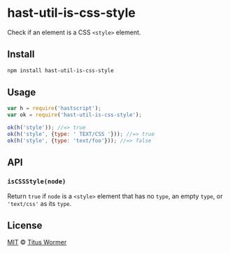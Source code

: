 <!--This file is generated by `build-packages.js`-->

# hast-util-is-css-style

Check if an element is a CSS `<style>` element.

## Install

```sh
npm install hast-util-is-css-style
```

## Usage

```javascript
var h = require('hastscript');
var ok = require('hast-util-is-css-style');

ok(h('style')); //=> true
ok(h('style', {type: ' TEXT/CSS '})); //=> true
ok(h('style', {type: 'text/foo'})); //=> false
```

## API

### `isCSSStyle(node)`

Return `true` if `node` is a `<style>` element that has no
`type`, an empty `type`, or `'text/css'` as its `type`.

## License

[MIT](https://github.com/wooorm/rehype-minify/blob/master/LICENSE) © [Titus Wormer](http://wooorm.com)
